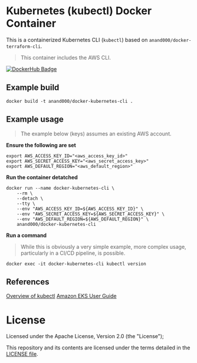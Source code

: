 # Kubernetes (kubectl) Docker Container

This is a containerized Kubernetes CLI (`kubectl`) based on `anand000/docker-terraform-cli`.

> This container includes the AWS CLI.

[![DockerHub Badge](http://dockeri.co/image/anand000/docker-kubernetes-cli)](https://hub.docker.com/r/anand000/docker-kubernetes-cli/)

## Example build

```
docker build -t anand000/docker-kubernetes-cli .
```

## Example usage

> The example below (keys) assumes an existing AWS account.


**Ensure the following are set**

```
export AWS_ACCESS_KEY_ID="<aws_access_key_id>"
export AWS_SECRET_ACCESS_KEY="<aws_secret_access_key>"
export AWS_DEFAULT_REGION="<aws_default_region>"
```

**Run the container detatched**
```
docker run --name docker-kubernetes-cli \
    --rm \
    --detach \
    --tty \
    --env "AWS_ACCESS_KEY_ID=${AWS_ACCESS_KEY_ID}" \
    --env "AWS_SECRET_ACCESS_KEY=${AWS_SECRET_ACCESS_KEY}" \
    --env "AWS_DEFAULT_REGION=${AWS_DEFAULT_REGION}" \
    anand000/docker-kubernetes-cli
```

**Run a command**

> While this is obviously a very simple example, more complex usage, particularly in a CI/CD pipeline, is possible.

```
docker exec -it docker-kubernetes-cli kubectl version 
```

## References

[Overview of kubectl](https://kubernetes.io/docs/reference/kubectl/overview/)
[Amazon EKS User Guide](https://docs.aws.amazon.com/eks/latest/userguide/what-is-eks.html)

# License

Licensed under the Apache License, Version 2.0 (the "License");

This repository and its contents are licensed under the terms detailed in the [LICENSE file](./LICENSE).

